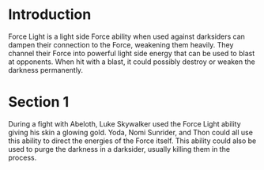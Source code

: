# Introduction

Force Light is a light side Force ability when used against darksiders can dampen their connection to the Force, weakening them heavily.
They channel their Force into powerful light side energy that can be used to blast at opponents.
When hit with a blast, it could possibly destroy or weaken the darkness permanently.

# Section 1

During a fight with Abeloth, Luke Skywalker used the Force Light ability giving his skin a glowing gold.
Yoda, Nomi Sunrider, and Thon could all use this ability to direct the energies of the Force itself.
This ability could also be used to purge the darkness in a darksider, usually killing them in the process.
